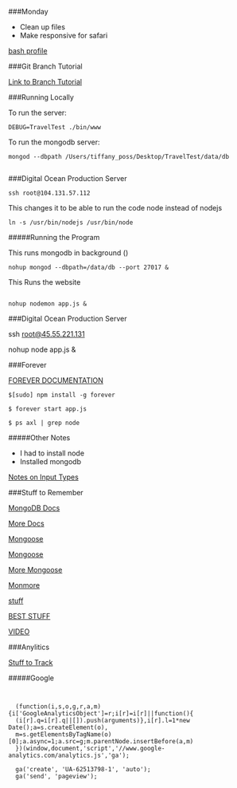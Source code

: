 ###Monday

* Clean up files
* Make responsive for safari


[bash profile](http://www.moncefbelyamani.com/create-aliases-in-bash-profile-to-assign-shortcuts-for-common-terminal-commands/)

###Git Branch Tutorial

[Link to Branch Tutorial](https://www.atlassian.com/git/tutorials/using-branches)

###Running Locally

To run the server:

```
DEBUG=TravelTest ./bin/www

```

To run the mongodb server:

```
mongod --dbpath /Users/tiffany_poss/Desktop/TravelTest/data/db


```


###Digital Ocean Production Server

```
ssh root@104.131.57.112

```
This changes it to be able to run the code node instead of nodejs

```
ln -s /usr/bin/nodejs /usr/bin/node

```

#####Running the Program

This runs mongodb in background ()

```
nohup mongod --dbpath=/data/db --port 27017 &

```

This Runs the website

```

nohup nodemon app.js &

```



###Digital Ocean Production Server

ssh root@45.55.221.131



nohup node app.js &



###Forever

[FOREVER DOCUMENTATION](http://blog.nodejitsu.com/keep-a-nodejs-server-up-with-forever/)


```
$[sudo] npm install -g forever

```

```
$ forever start app.js

```

```
$ ps axl | grep node

```



#####Other Notes

* I had to install node
* Installed mongodb

[Notes on Input Types](http://www.w3schools.com/html/html_form_input_types.asp)



###Stuff to Remember


[MongoDB Docs](http://docs.mongodb.org/manual/core/crud-introduction/)

[More Docs](http://docs.mongodb.org/manual/reference/glossary/#term-collection)

[Mongoose](http://mongoosejs.com/docs/index.html)

[Mongoose](http://mongoosejs.com/docs/guide.html)

[More Mongoose](http://mongoosejs.com/docs/index.html)

[Monmore](http://mongoosejs.com/docs/guide.html)

[stuff](https://github.com/Automattic/mongoose)

[BEST STUFF](http://adrianmejia.com/blog/2014/10/01/creating-a-restful-api-tutorial-with-nodejs-and-mongodb/)

[VIDEO](https://www.youtube.com/watch?v=5e1NEdfs4is)





###Anylitics

[Stuff to Track](http://flippa.com/blog/5-key-metrics-to-always-track-in-your-web-analytics/)


#####Google
```


  (function(i,s,o,g,r,a,m){i['GoogleAnalyticsObject']=r;i[r]=i[r]||function(){
  (i[r].q=i[r].q||[]).push(arguments)},i[r].l=1*new Date();a=s.createElement(o),
  m=s.getElementsByTagName(o)[0];a.async=1;a.src=g;m.parentNode.insertBefore(a,m)
  })(window,document,'script','//www.google-analytics.com/analytics.js','ga');

  ga('create', 'UA-62513798-1', 'auto');
  ga('send', 'pageview');




```